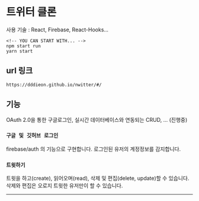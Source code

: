 # 트위터 클론

사용 기술 : React, Firebase, React-Hooks...

```
<!-- YOU CAN START WITH... -->
npm start run
yarn start
```

## url 링크

`https://dddieon.github.io/nwitter/#/`

## 기능

OAuth 2.0을 통한 구글로그인, 실시간 데이터베이스와 연동되는 CRUD, ... (진행중)

### `구글 및 깃허브 로그인`

firebase/auth 의 기능으로 구현합니다.
로그인된 유저의 계정정보를 감지합니다.

### `트윗하기`

트윗을 하고(create), 읽어오며(read), 삭제 및 편집(delete, update)할 수 있습니다.<br />
삭제와 편집은 오로지 트윗한 유저만이 할 수 있습니다.<br />

<hr>

